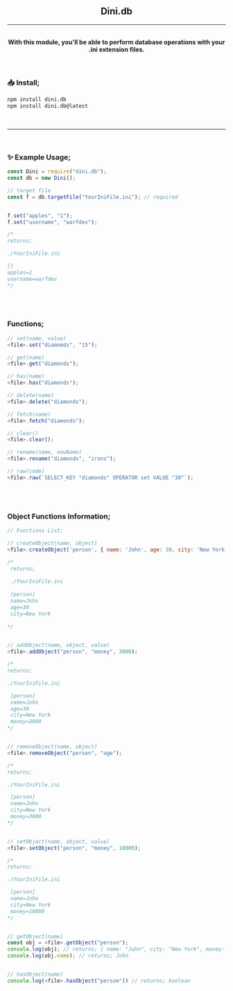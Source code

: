 <center>

## Dini.db

</center>


---

<br/>

<div align="center">
  <b>With this module, you'll be able to perform database operations with your .ini extension files.</b>
</div>

<br/>
<br/>

### 📥 Install;
```sh
npm install dini.db
npm install dini.db@latest
```

<br/>

---

<br/>

### ✨️ Example Usage;
```js
const Dini = require("dini.db");
const db = new Dini();

// target file
const f = db.targetFile("YourIniFile.ini"); // required


f.set("apples", "1");
f.set("username", "warfdev");

/*
returns;

./YourIniFile.ini

[]
apples=1
username=warfdev
*/


```

<br/>

<br/>

### Functions;
```js
// set(name, value)
<file>.set("diamomds", "15");

// get(name)
<file>.get("diamonds");

// has(name)
<file>.has("diamonds");

// delete(name)
<file>.delete("diamonds");

// fetch(name)
<file>.fetch("diamonds");

// clear()
<file>.clear();

// rename(name, newName)
<file>.rename("diamonds", "irons");

// raw(code)
<file>.raw(`SELECT_KEY "diamonds" OPERATOR set VALUE "30"`);
```

<br/>

<br/>

### Object Functions Information;
```js
// Functions List;

// createObject(name, object)
<file>.createObject('person', { name: 'John', age: 30, city: 'New York' });

/*
 returns;
 
 ./YourIniFile.ini
 
 [person]
 name=John
 age=30
 city=New York
 
*/


// addObject(name, object, value)
<file>.addObject("person", "money", 3000);

/*
returns;

./YourIniFile.ini

 [person]
 name=John
 age=30
 city=New York
 money=3000
*/


// removeObject(name, object)
<file>.removeObject("person", "age");

/*
returns;

./YourIniFile.ini

 [person]
 name=John
 city=New York
 money=3000
*/


// setObject(name, object, value)
<file>.setObject("person", "money", 10000);

/*
returns;

./YourIniFile.ini

 [person]
 name=John
 city=New York
 money=10000
*/


// getObject(name)
const obj = <file>.getObject("person");
console.log(obj); // returns; { name: "John", city: "New York", money: 10000 }
console.log(obj.name); // returns; John


// hasObject(name)
console.log(<file>.hasObject("persom")) // returns; boolean
```
